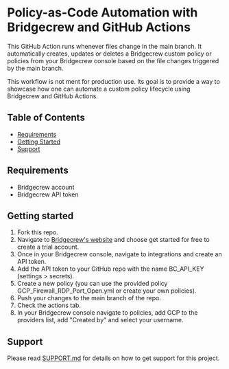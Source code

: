 # Policy-as-Code Automation with Bridgecrew and GitHub Actions

This GitHub Action runs whenever files change in the main branch. It automatically creates, updates or deletes a Bridgecrew custom policy or policies from your Bridgecrew console based on the file changes triggered by the main branch.

This workflow is not ment for production use. Its goal is to provide a way to showcase how one can automate a custom policy lifecycle using Bridgecrew and GitHub Actions.

## Table of Contents

* [Requirements](#requirements)
* [Getting Started](#getting-started)
* [Support](#support)

## Requirements

* Bridgecrew account
* Bridgecrew API token

## Getting started

1. Fork this repo.
2. Navigate to [Bridgecrew's website](https://bridgecrew.io/) and choose get started for free to create a trial account.
3. Once in your Bridgecrew console, navigate to integrations and create an API token.
4. Add the API token to your GitHub repo with the name BC_API_KEY (settings > secrets).
5. Create a new policy (you can use the provided policy GCP_Firewall_RDP_Port_Open.yml or create your own policies).
6. Push your changes to the main branch of the repo.
7. Check the actions tab.
8. In your Bridgecrew console navigate to policies, add GCP to the providers list, add "Created by" and select your username.

## Support

Please read [SUPPORT.md](SUPPORT.md) for details on how to get support for this project.
